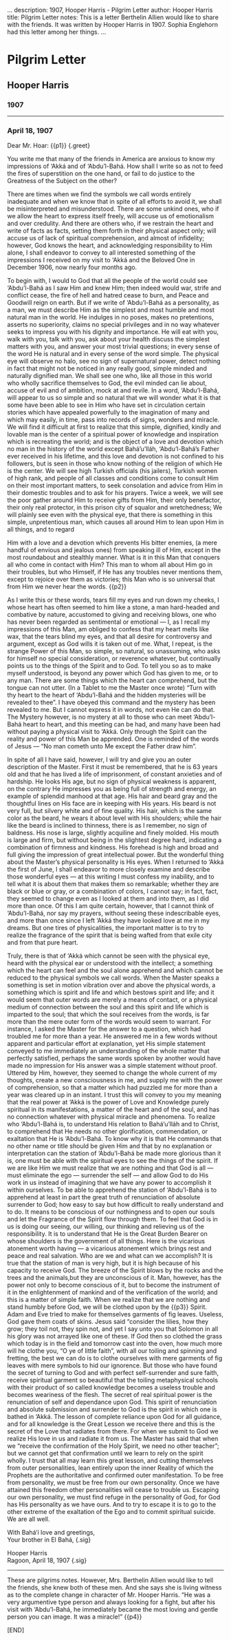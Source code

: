 ...
description: 1907, Hooper Harris - Pilgrim Letter
author: Hooper Harris  
title: Pilgrim Letter 
notes: This is a letter Berthelin Allien would like to share with the friends. It was written by Hooper Harris in 1907. Sophia Englehorn had this letter among her things.
...


# Pilgrim Letter   
## Hooper Harris  
### 1907   

------


### April 18, 1907  

Dear Mr. Hoar:   {{p1}} {.greet}

You write me that many of the friends in America are anxious to know my impressions of ‘Akká and of ‘Abdu’l-Bahá. How shall I write so as not to feed the fires of superstition on the one hand, or fail to do justice to the Greatness of the Subject on the other?   

There are times when we find the symbols we call words entirely inadequate and when we know that in spite of all efforts to avoid it, we shall be misinterpreted and misunderstood. There are some unkind ones, who if we allow the heart to express itself freely, will accuse us of emotionalism and over credulity. And there are others who, if we restrain the heart and write of facts as facts, setting them forth in their physical aspect only; will accuse us of lack of spiritual comprehension, and almost of infidelity; however, God knows the heart, and acknowledging responsibility to Him alone, I shall endeavor to convey to all interested something of the impressions I received on my visit to ‘Akká and the Beloved One in December 1906, now nearly four months ago.   

To begin with, I would to God that all the people of the world could see ‘Abdu’l-Bahá as I saw Him and knew Him; then indeed would war, strife and conflict cease, the fire of hell and hatred cease to burn, and Peace and Goodwill reign on earth. But if we write of ‘Abdu’l-Bahá as a personality, as a man, we must describe Him as the simplest and most humble and most natural man in the world. He indulges in no poses, makes no pretentions, asserts no superiority, claims no special privileges and in no way whatever seeks to impress you with his dignity and importance. He will eat with you, walk with you, talk with you, ask about your health discuss the simplest matters with you, and answer your most trivial questions; in every sense of the word He is natural and in every sense of the word simple. The physical eye will observe no halo, see no sign of supernatural power, detect nothing in fact that might not be noticed in any really good, simple minded and naturally dignified man. We shall see one who, like all those in this world who wholly sacrifice themselves to God, the evil minded can lie about, accuse of evil and of ambition, mock at and revile. In a word, ‘Abdu’l-Bahá, will appear to us so simple and so natural that we will wonder what it is that some have been able to see in Him who have set in circulation certain stories which have appealed powerfully to the imagination of many and which may easily, in time, pass into records of signs, wonders and miracle. We will find it difficult at first to realize that this simple, dignified, kindly and lovable man is the center of a spiritual power of knowledge and inspiration which is recreating the world; and is the object of a love and devotion which no man in the history of the world except Bahá’u’lláh, ‘Abdu’l-Bahá’s Father ever received in his lifetime, and this love and devotion is not confined to his followers, but is seen in those who know nothing of the religion of which He is the center. We will see high Turkish officials (his jailers), Turkish women of high rank, and people of all classes and conditions come to consult Him on their most important matters, to seek consolation and advice from Him in their domestic troubles and to ask for his prayers. Twice a week, we will see the poor gather around Him to receive gifts from Him, their only benefactor, their only real protector, in this prison city of squalor and wretchedness; We will plainly see even with the physical eye, that there is something in this simple, unpretentious man, which causes all around Him to lean upon Him in all things, and to regard

Him with a love and a devotion which prevents His bitter enemies, (a mere handful of envious and jealous ones) from speaking ill of Him, except in the most roundabout and stealthly manner. What is it in this Man that conquers all who come in contact with Him? This man to whom all about Him go in their troubles, but who Himself, if He has any troubles never mentions them, except to rejoice over them as victories; this Man who is so universal that from Him we never hear the words. {{p2}}  

As I write this or these words, tears fill my eyes and run down my cheeks, I whose heart has often seemed to him like a stone, a man hard-headed and combative by nature, accustomed to giving and receiving blows, one who has never been regarded as sentimental or emotional — I, as I recall my impressions of this Man, am obliged to confess that my heart melts like wax, that the tears blind my eyes, and that all desire for controversy and argument, except as God wills it is taken out of me. What, I repeat, is the strange Power of this Man, so simple, so natural, so unassuming, who asks for himself no special consideration, or reverence whatever, but continually points us to the things of the Spirit and to God. To tell you so as to make myself understood, is beyond any power which God has given to me, or to any man. There are some things which the heart can comprehend, but the tongue can not utter. (In a Tablet to me the Master once wrote) “Turn with thy heart to the heart of ‘Abdu’l-Bahá and the hidden mysteries will be revealed to thee”. I have obeyed this command and the mystery has been revealed to me. But I cannot express it in words, not even He can do that. The Mystery however, is no mystery at all to those who can meet ‘Abdu’l-Bahá heart to heart, and this meeting can be had, and many have been had without paying a physical visit to ‘Akká. Only through the Spirit can the reality and power of this Man be apprended. One is reminded of the words of Jesus — “No man cometh unto Me except the Father draw him”.   

In spite of all I have said, however, I will try and give you an outer description of the Master. First it must be remembered, that he is 63 years old and that he has lived a life of imprisonment, of constant anxieties and of hardship. He looks His age, but no sign of physical weakness is apparent, on the contrary He impresses you as being full of strength and energy, an example of splendid manhood at that age. His hair and beard gray and the thoughtful lines on His face are in keeping with His years. His beard is not very full, but silvery white and of fine quality. His hair, which is the same color as the beard, he wears it about level with His shoulders; while the hair like the beard is inclined to thinness, there is as I remember, no sign of baldness. His nose is large, slightly acquiline and finely molded. His mouth is large and firm, but without being in the slightest degree hard, indicating a combination of firmness and kindness. His forehead is high and broad and full giving the impression of great intellectual power. But the wonderful thing about the Master’s physical personality is His eyes. When I returned to ‘Akká the first of June, I shall endeavor to more closely examine and describe those wonderful eyes — at this writing I must confess my inability, and to tell what it is about them that makes them so remarkable; whether they are black or blue or gray, or a combination of colors, I cannot say; in fact, fact, they seemed to change even as I looked at them and into them, as I did more than once. Of this I am quite certain, however, that I cannot think of ‘Abdu’l-Bahá, nor say my prayers, without seeing these indescribable eyes, and more than once since I left ‘Akká they have looked love at me in my dreams. But one tires of physicalities, the important matter is to try to realize the fragrance of the spirit that is being wafted from that exile city and from that pure heart.   

Truly, there is that of ‘Akká which cannot be seen with the physical eye, heard with the physical ear or understood with the intellect; a something which the heart can feel and the soul alone apprehend and which cannot be reduced to the physical symbols we call words. When the Master speaks a something is set in motion vibration over and above the physical words, a something which is spirit and life and which bestows spirit and life; and it would seem that outer words are merely a means of contact, or a physical medium of connection between the soul and this spirit and life which is imparted to the soul; that which the soul receives from the words, is far more than the mere outer form of the words would seem to warrant. For instance, I asked the Master for the answer to a question, which had troubled me for more than a year. He answered me in a few words without apparent and particular effort at explanation, yet His simple statement conveyed to me immediately an understanding of the whole matter that perfectly satisfied, perhaps the same words spoken by another would have made no impression for His answer was a simple statement without proof. Uttered by Him, however, they seemed to change the whole current of my thoughts, create a new consciousness in me, and supply me with the power of comprehension, so that a matter which had puzzled me for more than a year was cleared up in an instant. I trust this will convey to you my meaning that the real power at ‘Akká is the power of Love and Knowledge purely spiritual in its manifestations, a matter of the heart and of the soul, and has no connection whatever with physical miracle and phenomena. To realize who ‘Abdu’l-Bahá is, to understand His relation to Bahá’u’lláh and to Christ, to comprehend that He needs no other glorification, commendation, or exaltation that He is ‘Abdu’l-Bahá. To know why it is that He commands that no other name or title should be given Him and that by no explanation or interpretation can the station of ‘Abdu’l-Bahá be made more glorious than it is, one must be able with the spiritual eyes to see the things of the spirit. If we are like Him we must realize that we are nothing and that God is all — must eliminate the ego — surrender the self — and allow God to do His work in us instead of imagining that we have any power to accomplish it within ourselves. To be able to apprehend the station of ‘Abdu’l-Bahá is to apprehend at least in part the great truth of renunciation of absolute surrender to God; how easy to say but how difficult to really understand and to do. It means to be conscious of our nothingness and to open our souls and let the Fragrance of the Spirit flow through them. To feel that God is in us is doing our seeing, our willing, our thinking and relieving us of the responsibility. It is to understand that He is the Great Burden Bearer on whose shoulders is the government of all things. Here is the vicarious atonement worth having — a vicarious atonement which brings rest and peace and real salvation. Who are we and what can we accomplish? It is true that the station of man is very high, but it is high because of his capacity to receive God. The breeze of the Spirit blows by the rocks and the trees and the animals,but they are unconscious of it. Man, however, has the power not only to become conscious of it, but to become the instrument of it in the enlightenment of mankind and of the verification of the world; and this is a matter of simple faith. When we realize that we are nothing and stand humbly before God, we will be clothed upon by the {{p3}} Spirit. Adam and Eve tried to make for themselves garments of fig leaves. Useless, God gave them coats of skins. Jesus said “consider the lilies, how they grow; they toil not, they spin not, and yet I say unto you that Solomon in all his glory was not arrayed like one of these. If God then so clothed the grass which today is in the field and tomorrow cast into the oven, how much more will he clothe you, “O ye of little faith”, with all our toiling and spinning and fretting, the best we can do is to clothe ourselves with mere garments of fig leaves with mere symbols to hid our ignorence. But those who have found the secret of turning to God and with perfect self-surrender and sure faith, receive spiritual garment so beautiful that the toiling metaphysical schools with their product of so called knowledge becomes a useless trouble and becomes weariness of the flesh. The secret of real spiritual power is the renunciation of self and dependance upon God. This spirit of renunciation and absolute submission and surrender to God is the spirit in which one is bathed in ‘Akká. The lesson of complete reliance upon God for all guidance, and for all knowledge is the Great Lesson we receive there and this is the secret of the Love that radiates from there. For when we submit to God we realize His love in us and radiate it from us. The Master has said that when we “receive the confirmation of the Holy Spirit, we need no other teacher”; but we cannot get that confirmation until we learn to rely on the spirit wholly. I trust that all may learn this great lesson, and cutting themselves from outer personalities, lean entirely upon the inner Reality of which the Prophets are the authoritative and confirmed outer manifestation. To be free from personality, we must be free from our own personality. Once we have attained this freedom other personalities will cease to trouble us. Escaping our own personality, we must find refuge in the personality of God, for God has His personality as we have ours. And to try to escape it is to go to the other extreme of the exaltation of the Ego and to commit spiritual suicide. We are all well.   

With Bahá’í love and greetings, <br>
Your brother in El Bahá,  {.sig}

Hooper Harris <br>
Ragoon, April 18, 1907   {.sig}

------

These are pilgrims notes. However, Mrs. Berthelin Allien would like to tell the friends, she knew both of these men. And she says she is living witness as to the complete change in character of Mr. Hooper Harris. “He was a very argumentive type person and always looking for a fight, but after his visit with ‘Abdu’l-Bahá, he immediately became the most loving and gentle person you can image. It was a miracle!” {{p4}}  

[END]